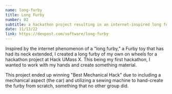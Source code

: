 ```yaml
---
name: long-furby
title: Long Furby
number: 02
subtitle: a hackathon project resulting in an internet-inspired long furby
date: 11/13/22
link: https://devpost.com/software/long-furby
---
```

Inspired by the internet phenomenon of a "long furby," a Furby toy that has had its neck extended,
I created a long furby of my own on wheels for a hackathon project at Hack UMass X. This being
my first hackathon, I wanted to work with my hands and create something material.

This project ended up winning "Best Mechanical Hack" due to including a mechanical aspect (the car)
and utilizing a sewing machine to hand-create the furby from scratch, something that no other group did.